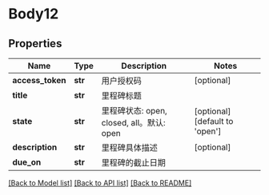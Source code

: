 # Body12

## Properties
Name | Type | Description | Notes
------------ | ------------- | ------------- | -------------
**access_token** | **str** | 用户授权码 | [optional] 
**title** | **str** | 里程碑标题 | 
**state** | **str** | 里程碑状态: open, closed, all。默认: open | [optional] [default to 'open']
**description** | **str** | 里程碑具体描述 | [optional] 
**due_on** | **str** | 里程碑的截止日期 | 

[[Back to Model list]](../README.md#documentation-for-models) [[Back to API list]](../README.md#documentation-for-api-endpoints) [[Back to README]](../README.md)

